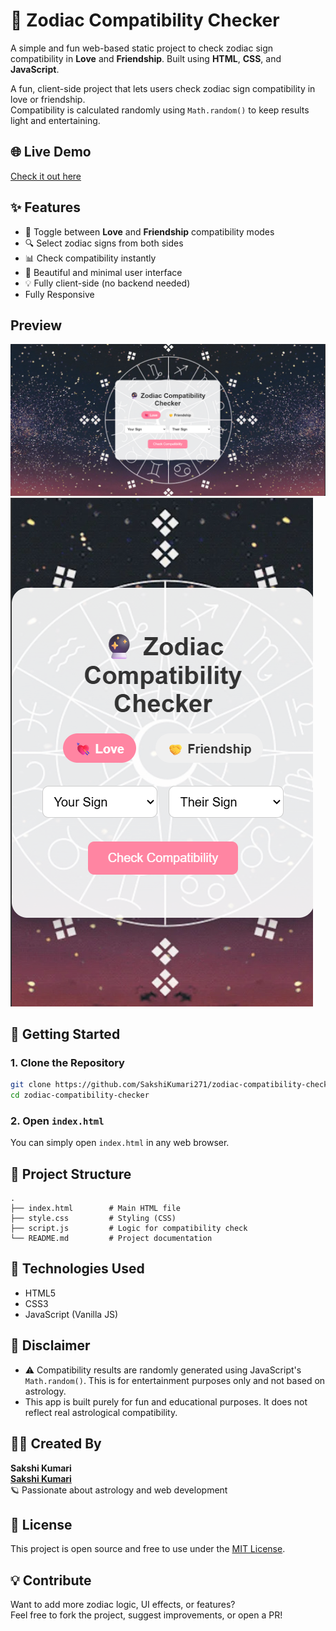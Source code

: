 # 🔮 Zodiac Compatibility Checker

A simple and fun web-based static project to check zodiac sign compatibility in **Love** and **Friendship**. Built using **HTML**, **CSS**, and **JavaScript**.

A fun, client-side project that lets users check zodiac sign compatibility in love or friendship.  
Compatibility is calculated randomly using `Math.random()` to keep results light and entertaining.

## 🌐 Live Demo

[Check it out here](https://SakshiKumari271github.io/zodiac-compatibility-checker/)


## ✨ Features

- 🔘 Toggle between **Love** and **Friendship** compatibility modes  
- 🔍 Select zodiac signs from both sides  
- 📊 Check compatibility instantly  
- 🎨 Beautiful and minimal user interface  
- 💡 Fully client-side (no backend needed)
- Fully Responsive

## Preview
![Desktop Preview](./desktop.png) 
![Mobile Preview](./moblie.png) 

## 🚀 Getting Started

### 1. Clone the Repository

```bash
git clone https://github.com/SakshiKumari271/zodiac-compatibility-checker.git
cd zodiac-compatibility-checker
```

### 2. Open `index.html`

You can simply open `index.html` in any web browser.

## 📁 Project Structure

```
.
├── index.html        # Main HTML file
├── style.css         # Styling (CSS)
├── script.js         # Logic for compatibility check
└── README.md         # Project documentation
```

## 📌 Technologies Used

- HTML5  
- CSS3  
- JavaScript (Vanilla JS)

## 🙏 Disclaimer
- ⚠️ Compatibility results are randomly generated using JavaScript's `Math.random()`. This is for entertainment purposes only and not based on astrology.
- This app is built purely for fun and educational purposes. It does not reflect real astrological compatibility.


## 🙋‍♀️ Created By

**Sakshi Kumari**  
**[Sakshi Kumari](https://github.com/sakshikumari271)**  
🪐 Passionate about astrology and web development

## 📃 License

This project is open source and free to use under the [MIT License](LICENSE).

## 💡 Contribute

Want to add more zodiac logic, UI effects, or features?  
Feel free to fork the project, suggest improvements, or open a PR!
